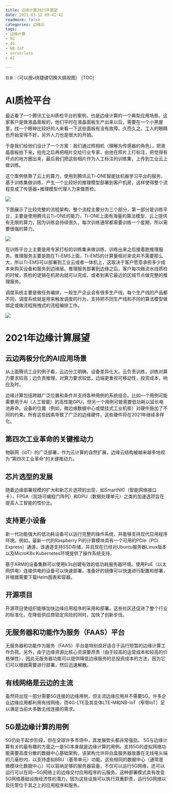 ```yaml
---
title: 边缘计算2021年展望
date: 2021-03-12 09:41:42
readmore: false
categories: 边缘云
tags:
- 边缘计算
- 5G
- 4G
- NB-IoT
- serverless
- AI

---
```


`目录：`（可以按`w`快捷键切换大纲视图）
[TOC]

# AI质检平台


最近看了一个腾讯工业AI质检平台的案例，也是边缘计算的一个典型应用场景。这家客户是做液晶面板的，他们平时在液晶面板生产出来以后，需要在一个小黑屋里，找一个眼神比较好的人来看一下这些面板有没有故障。久而久之，工人的眼睛也开始变得不好，另外人力也是很大的开销。

于是我们给他们设计了一个方案：我们通过照相机（理解为传感器的角色），把液晶面板拍下来，拍完之后再把相片交给行业专家，由他在照片上打标注，把觉得有坏点的地方圈出来，最后我们把这些相片作为人工标注的训练集，上传到工业云上做训练。

这个案例依靠了云上的算力，使用到腾讯云Ti-ONE智能钛机器学习平台的服务，基于训练集做训练，产生一个比较好的推理模型部署到客户机房，这样使得整个流程变成了传感器+推理模型代理人力来做质检。

![](/images/edge2021/1.jpg)


下图展示了比较完整的流程架构，整个流程主要分为三个部分，第一部分是训练平台，主要是使用腾讯云Ti-ONE的能力，Ti-ONE上面有海量的算法模型，云上提供有无限的算力，因为训练会持续很久，每次训练通常都需要训练一个星期，所以需要很强的算力。


![](/images/edge2021/2.jpg)



在训练平台上主要是用专家打标的训练集来做训练，训练出来之后接着跑推理服务。推理服务主要是跑在Ti-EMS上面，Ti-EMS的计算量相对来说并不需要那么大，所以Ti-EMS可以部署到工业云或者一体机上，这取决于客户愿意承担多少成本来购买设备和服务到边缘层。推理服务部署到边缘之后，客户每次做流水线质检的时候，质检的逻辑在机房内就可以完成，或者到离它最近的区域节点做完整的推理服务。

调度系统主要是做任务编排，一般生产企业会有很多生产线，每个生产线的产品都不同，调度系统就是用来触发调度的行为，支持把不同生产线和不同的算法模型做绑定或做流程拖拽式的流程编排工作。


![](/images/edge2021/3.jpg)

# 2021年边缘计算展望

## 云边两极分化的AI应用场景

从上面腾讯工业的例子看，云边分工明确，设备差异化大。云负责训练，训练对算力要求较高；边负责推理，对算力要求较低，边端更重视可移动性，投资成本，响应及时。

边缘计算包括跨越广泛位置和条件并支持各种用例的系统组合。比如一个用例可能需要用于AI（人工智能）的高性能GPU，但另一个用例可能需要低功耗以延长电池寿命。设备的位置（例如，微边缘数据中心或壁挂式工业机柜）对硬件施加了不同的约束。所有这些因素导致了广泛的边缘硬件，这些硬件将在2021年继续多样化。

## 第四次工业革命的关键推动力

物联网（IoT）的广泛部署，作为云计算的自然扩展，边缘云结构被越来越多地视为“第四次工业革命”的关键推动力。

## 芯片选型的发展

随着边缘部署规模的扩大和新芯片选项的出现，如SmartNIC（智能网络接口卡），FPGA（现场可编程门阵列）和DPU（数据处理单元）之类的加速选项旨在提高人工智能的性价比。

## 支持更小设备 

新一代功能强大的低功耗设备可以运行完整的操作系统，并能够支持现代应用程序环境。例如，最新一代的Raspberry Pi的计算模块具有一个可用的PCIe（PCI Express）通道，该通道支持SSD存储，并且现在已经对Ubuntu服务器Linux版本以及MicroK8s Kubernetes环境提供了操作系统支持。 

基于ARM的设备集群可以使用k3s创建有效的低功耗服务器环境。使用PoE（以太网供电）连接供电的设备可以快速部署。准备好的镜像可以快速进行配置和部署，并根据需要下载Helm图表和容器。 

## 开源项目

开源项目使组织能够加快边缘应用程序的采用和部署。这些社区还促进了整个行业的标准化，在降低供应商锁定风险的同时，加快了创新步伐。 

## 无服务器和功能作为服务（FAAS）平台

无服务器和功能作为服务（FAAS）平台是特别良好适合于运行短暂的边缘计算工作负荷。另外，由于边缘资源比核心资源要昂贵（由于较高的运营成本和较高的价格弹性），因此无服务器功能可以提供降低边缘服务的总投资成本的方法，因为它们可以根据需要进行部署，然后迅速解散。

## 有线网络是云边的主流

虽然将出现一部分需要5G连接的边缘用例，但主流边缘应用并不需要5G。许多企业边缘应用都利用有线网络，而4G-LTE及其变体LTE-M和NB-IoT（窄带IoT）足以满足当前大多数无线连接的需求。

## 5G是边缘计算的用例

5G仍处于起步阶段，但在全球许多市场中，其发展势头都非常强劲。 5G与边缘计算有关的最有趣的方面之一是5G本身就是边缘计算的用例。支持5G的虚拟网络功能需要高度分散的数据中心基础架构，该架构允许将白盒服务器放置在无线电头端的几毫秒内，以支持虚拟BBU（基带单元）功能。这些相同的数据中心（通常是微模块化数据中心）可以容纳足够的服务器容量，不仅可以运行5G网络，还可以运行可以在同一5G网络上的边缘交付应用程序的云服务。这种部署模式具有改变5G网络基础设施经济性的潜力，因为这些设施可以执行双重职责，运行5G网络以及托管位于其之上的应用程序和服务。




